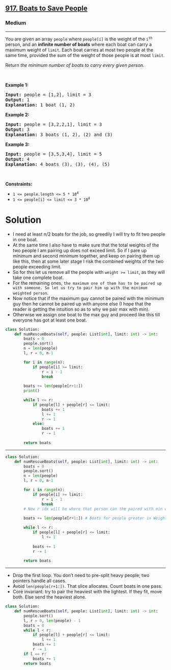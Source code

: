 <h2><a href="https://leetcode.com/problems/boats-to-save-people">917. Boats to Save People</a></h2><h3>Medium</h3><hr><p>You are given an array <code>people</code> where <code>people[i]</code> is the weight of the <code>i<sup>th</sup></code> person, and an <strong>infinite number of boats</strong> where each boat can carry a maximum weight of <code>limit</code>. Each boat carries at most two people at the same time, provided the sum of the weight of those people is at most <code>limit</code>.</p>

<p>Return <em>the minimum number of boats to carry every given person</em>.</p>

<p>&nbsp;</p>
<p><strong class="example">Example 1:</strong></p>

<pre>
<strong>Input:</strong> people = [1,2], limit = 3
<strong>Output:</strong> 1
<strong>Explanation:</strong> 1 boat (1, 2)
</pre>

<p><strong class="example">Example 2:</strong></p>

<pre>
<strong>Input:</strong> people = [3,2,2,1], limit = 3
<strong>Output:</strong> 3
<strong>Explanation:</strong> 3 boats (1, 2), (2) and (3)
</pre>

<p><strong class="example">Example 3:</strong></p>

<pre>
<strong>Input:</strong> people = [3,5,3,4], limit = 5
<strong>Output:</strong> 4
<strong>Explanation:</strong> 4 boats (3), (3), (4), (5)
</pre>

<p>&nbsp;</p>
<p><strong>Constraints:</strong></p>

<ul>
	<li><code>1 &lt;= people.length &lt;= 5 * 10<sup>4</sup></code></li>
	<li><code>1 &lt;= people[i] &lt;= limit &lt;= 3 * 10<sup>4</sup></code></li>
</ul>

# Solution 
* I need at least n/2 boats for the job, so greedily I will try to fit two people in one boat.
* At the same time I also have to make sure that the total weights of the two people I am pairing up does not exceed limit. So if I pare up minimum and second minimum together, and keep on pairing them up like this, then at some later stage I risk the combined weights of the two people exceeding limit.
* So for this let us remove all the people with `weight >= limit`, as they will take one complete boat. 
* For the remaining ones, `the maximum one of them has to be paired up with someone. So let us try to pair him up with the minimum weighted person`. 
* Now notice that if the maximum guy cannot be paired with the minimum guy then he cannot be paired up with anyone else (I hope that the reader is getting the intuition so as to why we pair max with min).
*  Otherwise we assign one boat to the max guy and proceed like this till everyone has got at least one boat.

```python
class Solution:
    def numRescueBoats(self, people: List[int], limit: int) -> int:
        boats = 0
        people.sort()
        n = len(people)
        l, r = 0, n-1

        for i in range(n):
            if people[i] >= limit:
                r = i - 1
                break 
        
        boats += len(people[r+1:])
        print()

        while l <= r:
            if people[l] + people[r] <= limit:
                boats += 1
                l += 1
                r -= 1
            else:
                boats += 1
                r -= 1
        
        return boats
```
---
```python
class Solution:
    def numRescueBoats(self, people: List[int], limit: int) -> int:
        boats = 0
        people.sort()
        n = len(people)
        l, r = 0, n-1

        for i in range(n):
            if people[i] >= limit:
                r = i - 1
                break 
        # New r idx will be where that person can the paired with min weight person to share a boat
        
        boats += len(people[r+1:]) # Boats for people greater in Weight

        while l <= r:
            if people[l] + people[r] <= limit:
                l += 1
                
            boats += 1
            r -= 1
        
        return boats
```
---
* Drop the first loop. You don’t need to pre-split heavy people; two pointers handle all cases.
* Avoid `len(people[r+1:])`. That slice allocates. Count boats in one pass.
* Core invariant: try to pair the heaviest with the lightest. If they fit, move both. Else send the heaviest alone.
```python
class Solution:
    def numRescueBoats(self, people: List[int], limit: int) -> int:
        people.sort()
        l, r = 0, len(people) - 1
        boats = 0
        while l < r:
            if people[l] + people[r] <= limit:
                l += 1
            boats += 1
            r -= 1
        if l == r:
            boats += 1
        return boats
```
